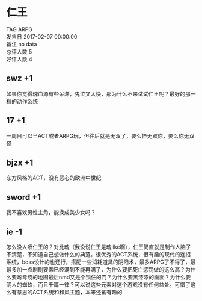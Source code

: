 



# 仁王
  
TAG ARPG  
发售日 2017-02-07 00:00:00  
备注 no data  
总评人数 5  
好评人数 4
## swz +1


如果你觉得魂血源有些呆滞，鬼泣又太快，那为什么不来试试仁王呢？最好的那一档的动作系统
## 17 +1


一周目可以当ACT或者ARPG玩，但往后就是无双了，要么怪无双你，要么你无双怪
## bjzx +1


东方风格的ACT，没有恶心的欧洲中世纪
## sword +1


我不喜欢男性主角，能换成美少女吗？
## ie -1


怎么没人喷仁王的？对比魂（我没说仁王是魂like啊），仁王简直就是制作人脑子不清楚，不知道自己想做什么的典范。很优秀的ACT系统，很有趣的现代的连招系统，boss设计的也还行，搭配一些消耗道具的阴阳术，最多ARPG了不得了，最最多加一点刷刷要素已经满到不能再满了，为什么要把死亡惩罚做的这么高？为什么要弯弯绕的地图最后nmd又是个锁住的门？为什么要黑漆漆的画面？为什么要阴人的蜘蛛，而且千篇一律？可以说这些元素对这个游戏没有任何益处。可惜了这么有意思的ACT系统和和风主题，本来还蛮有趣的